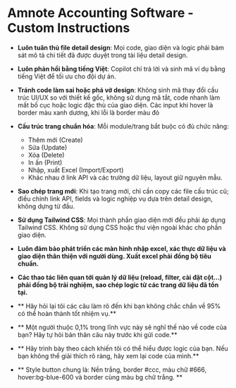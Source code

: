 # Amnote Accounting Software - Custom Instructions

- **Luôn tuân thủ file detail design**: Mọi code, giao diện và logic phải bám sát mô tả chi tiết đã được duyệt trong tài liệu detail design.

- **Luôn phản hồi bằng tiếng Việt**: Copilot chỉ trả lời và sinh mã ví dụ bằng tiếng Việt để tối ưu cho đội dự án.

- **Tránh code làm sai hoặc phá vỡ design**: Không sinh mã thay đổi cấu trúc UI/UX so với thiết kế gốc, không sử dụng mã tắt, code nhanh làm mất bố cục hoặc logic đặc thù của giao diện.
Các input khi hover là border màu xanh dương, khi lỗi là border màu đỏ

- **Cấu trúc trang chuẩn hóa**: Mỗi module/trang bắt buộc có đủ chức năng:
  - Thêm mới (Create)
  - Sửa (Update)
  - Xóa (Delete)
  - In ấn (Print)
  - Nhập, xuất Excel (Import/Export)
  - Khác nhau ở link API và các trường dữ liệu, layout giữ nguyên mẫu.

- **Sao chép trang mới**: Khi tạo trang mới, chỉ cần copy các file cấu trúc cũ; điều chỉnh link API, fields và logic nghiệp vụ dựa trên detail design, không dựng từ đầu.

- **Sử dụng Tailwind CSS**: Mọi thành phần giao diện mới đều phải áp dụng Tailwind CSS. Không sử dụng CSS hoặc thư viện ngoài khác cho phần giao diện.

- **Luôn đảm bảo phát triển các màn hình nhập excel, xác thực dữ liệu và giao diện thân thiện với người dùng. Xuất excel phải đồng bộ tiêu chuẩn.**

- **Các thao tác liên quan tới quản lý dữ liệu (reload, filter, cài đặt cột...) phải đồng bộ trải nghiệm, sao chép logic từ các trang dữ liệu đã tồn tại.**
- ** Hãy hỏi lại tôi các câu làm rõ đến khi bạn không chắc chắn về 95% có thể hoàn thành tốt nhiệm vụ.**
- ** Một người thuộc 0,1% trong lĩnh vực này sẽ nghĩ thế nào về code của bạn? Hãy tự hỏi bản thân câu này trước khi gửi code.**
- ** Hãy trình bày theo cách khiến tôi có thể hiểu được logic của bạn. Nếu bạn không thể giải thích rõ ràng, hãy xem lại code của mình.**
- ** Style button chung là: Nền trắng, border #ccc, màu chữ #666,  hover:bg-blue-600 và border cùng màu bg chữ trắng. **